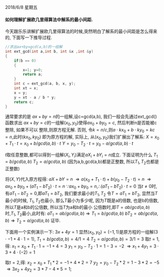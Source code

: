 
2018/6/8 星期五

#### 如何理解扩展欧几里得算法中解系的最小间距.

今天跟乐乐讲解扩展欧几里得算法的时候,突然明白了解系的最小间距是怎么得来的, 下面写一下推导过程.

```C++
//求出ax+by=gcd(a,b)的一组解
int ext_gcd(int a,int b, int &x ,int &y)
{
    if(b == 0)
    {
        x=1; y=0;
        return a;
    }
    int c = ext_gcd(a, b, x, y);
    int xt = x;
    x = y;
    y = xt - a / b * y;
    return c;
}
```

通常要求的是 $ax+by=n$的一组解,设c=gcd(a,b), 我们一般会先通过ext_gcd()函数求出
$ax+by=c$的一组解$(x_0,y_0)$使得$ax_0+by_0=c$, 然后判断n是否能被c整除, 如果不可以
整除,则原方程无解. 否则, 令$k=n/c$,则$a\cdot kx_0 + b\cdot ky_0=kc=n$,此时$(kx_0,ky_0)$
即为原方程的解, 实际上, 从$(x_0,y_0)$我们扩展出了解系:
$X = x_0 + T_1 \cdot t = x_0 + b/gcd(a,b) \cdot t$
$Y = y_0 - T_2 \cdot t = y_0 - a/gcd(a,b) \cdot t$

$t$取任意整数,都可以得到一组解$(X_i,Y_i)$满足$aX_i+bY_i=n$成立. 下面证明为什么
$T_1 = b/gcd(a,b)$
$T_2 = a/gcd(a,b)$
(因为a,b,gcd(a,b)都是正整数, 所以$T_1,T_2$也都是正整数)

将$(X,Y)$代入原方程得: $aX+bY=n$
$\Rightarrow a(x_0+T_1\cdot t) + b(y_0-T_2\cdot t)=n$
$\Rightarrow ax_0 + by_0 + (aT_1-bT_2)\cdot t = n$
$\because ax_0+by_0=n, \therefore (aT_1-bT_2)\cdot t = 0$
当$t\not=0$时, 有$aT_1-bT_2=0$,即$aT_1=bT_2$, 我们要求最小的$T_1,T_2$
令$T=aT_1=bT_2$, 显然当$T$最小的时候, $T_1,T_2$也最小, 那么$T$最小为多少呢,
因为$T$既是a的倍数, 也是b的倍数, 所以$T$是a和b的公倍数, 所以当$T$为a和b的最小
公倍数时,即$T=ab/gcd(a,b)$时,$T_1,T_2$最小,此时有:
$aT_1=ab/gcd(a,b) \Rightarrow T_1=b/gcd(a,b)$
$bT_2=ab/gcd(a,b) \Rightarrow T_2=a/gcd(a,b)$
证毕.

下面用一个实例演示一下: $3x + 4y=1$
显然$(x_0,y_0)=(-1,1)$是原方程的一组解($3\cdot-1 + 4\cdot 1 = 1$),
$T_1 = b/gcd(a,b)=4/1 = 4$
$T_2 = a/gcd(a,b)=3/1 = 3$
取$t=1$,得:
$x_1 = x_0 + T_1\cdot1 = -1 + 4 = 3$
$y_1 = y_0 - T_2\cdot1 = 1 - 3 = -2$
$\Rightarrow x_1 + 4y_1 = 3\cdot3 + 4\cdot(-2) = 1$

取$t=2$,得:
$x_2 = x_0 + T_1*2=-1+4*2= 7$
$y_2 = y_0 - T_2*2=1-3*2=-5$
$\Rightarrow 3x_2+4y_2=3*7-4*5=1;$
